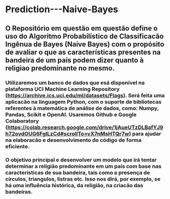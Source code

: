 # Prediction---Naive-Bayes

## O Repositório em questão em questão define o uso do Algoritmo Probabilístico de Classificacão Ingênua de Bayes (Naive Bayes) com o propósito de avaliar o que as características presentes na bandeira de um país podem dizer quanto à religiao predominante no mesmo.

### Utilizaremos um banco de dados que esá disponível na plataforma UCI Machine Learning Repository (https://archive.ics.uci.edu/ml/datasets/Flags). Será feita uma aplicacão na linguagem Python, com o suporte de bibliotecas referentes à matemática de análise de dados, como: Numpy, Pandas, Scikit e OpenAI. Usaremos Github e Google Colaboratory (https://colab.research.google.com/drive/1jAueUTzDLBafYJ9h72ovdOUG6FgILzCd#scrollTo=vX7nMsHTQr7w) para ajudar na elaboracão e desenvolvimento do código de forma eficiente.

### O objetivo principal e desenvolver um modelo que irá tentar determinar a religião predominante em um país com base nas características de sua bandeira, tais como a presença de círculos, triangulos, listras etc. Isso nos dirá, por exemplo, se há uma influência histórica, da religiâo, na criacão das bandeiras.
